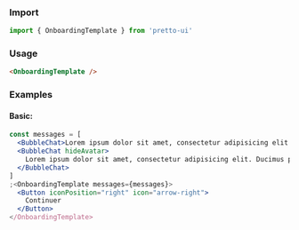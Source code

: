 ### Import

```js static
import { OnboardingTemplate } from 'pretto-ui'
```

### Usage

```html
<OnboardingTemplate />
```

### Examples

#### Basic:

```jsx
const messages = [
  <BubbleChat>Lorem ipsum dolor sit amet, consectetur adipisicing elit. Similique ut vel suscipit!</BubbleChat>,
  <BubbleChat hideAvatar>
    Lorem ipsum dolor sit amet, consectetur adipisicing elit. Ducimus placeat, molestiae.
  </BubbleChat>
]
;<OnboardingTemplate messages={messages}>
  <Button iconPosition="right" icon="arrow-right">
    Continuer
  </Button>
</OnboardingTemplate>
```
